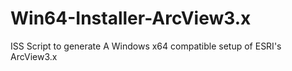 Win64-Installer-ArcView3.x
==========================

ISS Script to generate A Windows x64 compatible setup of ESRI's ArcView3.x
